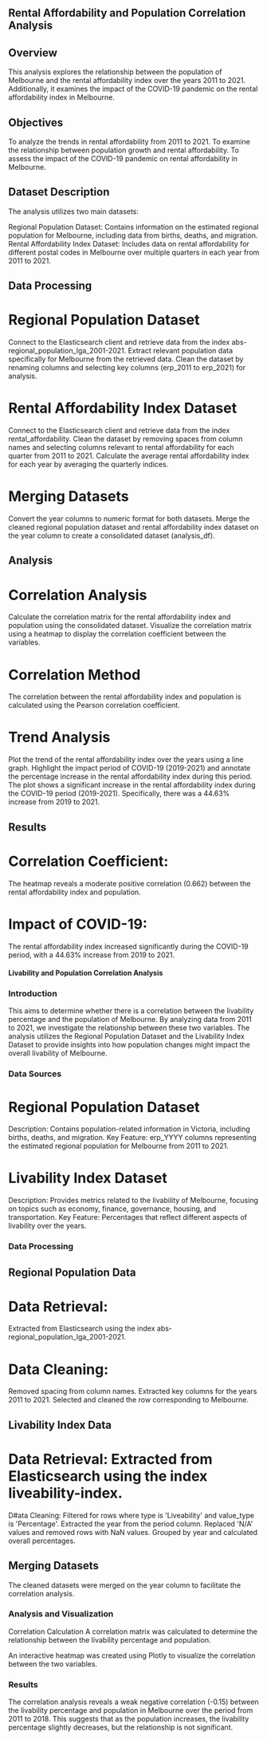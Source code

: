 ## Rental Affordability and Population Correlation Analysis

## Overview

This analysis explores the relationship between the population of Melbourne and the rental affordability index over the years 2011 to 2021. Additionally, it examines the impact of the COVID-19 pandemic on the rental affordability index in Melbourne.

## Objectives

To analyze the trends in rental affordability from 2011 to 2021.
To examine the relationship between population growth and rental affordability.
To assess the impact of the COVID-19 pandemic on rental affordability in Melbourne.

## Dataset Description

The analysis utilizes two main datasets:

Regional Population Dataset: Contains information on the estimated regional population for Melbourne, including data from births, deaths, and migration.
Rental Affordability Index Dataset: Includes data on rental affordability for different postal codes in Melbourne over multiple quarters in each year from 2011 to 2021.



## Data Processing

# Regional Population Dataset
Connect to the Elasticsearch client and retrieve data from the index abs-regional_population_lga_2001-2021.
Extract relevant population data specifically for Melbourne from the retrieved data.
Clean the dataset by renaming columns and selecting key columns (erp_2011 to erp_2021) for analysis.
# Rental Affordability Index Dataset
Connect to the Elasticsearch client and retrieve data from the index rental_affordability.
Clean the dataset by removing spaces from column names and selecting columns relevant to rental affordability for each quarter from 2011 to 2021.
Calculate the average rental affordability index for each year by averaging the quarterly indices.
# Merging Datasets
Convert the year columns to numeric format for both datasets.
Merge the cleaned regional population dataset and rental affordability index dataset on the year column to create a consolidated dataset (analysis_df).

## Analysis

# Correlation Analysis
Calculate the correlation matrix for the rental affordability index and population using the consolidated dataset.
Visualize the correlation matrix using a heatmap to display the correlation coefficient between the variables.
# Correlation Method
The correlation between the rental affordability index and population is calculated using the Pearson correlation coefficient.

# Trend Analysis
Plot the trend of the rental affordability index over the years using a line graph.
Highlight the impact period of COVID-19 (2019-2021) and annotate the percentage increase in the rental affordability index during this period.
The plot shows a significant increase in the rental affordability index during the COVID-19 period (2019-2021). Specifically, there was a 44.63% increase from 2019 to 2021.

## Results

# Correlation Coefficient: 
The heatmap reveals a moderate positive correlation (0.662) between the rental affordability index and population.
# Impact of COVID-19: 
The rental affordability index increased significantly during the COVID-19 period, with a 44.63% increase from 2019 to 2021.





#### Livability and Population Correlation Analysis

### Introduction

This  aims to determine whether there is a correlation between the livability percentage and the population of Melbourne. By analyzing data from 2011 to 2021, we investigate the relationship between these two variables. The analysis utilizes the Regional Population Dataset and the Livability Index Dataset to provide insights into how population changes might impact the overall livability of Melbourne.

### Data Sources

# Regional Population Dataset
Description: Contains population-related information in Victoria, including births, deaths, and migration.
Key Feature: erp_YYYY columns representing the estimated regional population for Melbourne from 2011 to 2021.
# Livability Index Dataset
Description: Provides metrics related to the livability of Melbourne, focusing on topics such as economy, finance, governance, housing, and transportation.
Key Feature: Percentages that reflect different aspects of livability over the years.
### Data Processing

## Regional Population Data
# Data Retrieval: 
Extracted from Elasticsearch using the index abs-regional_population_lga_2001-2021.
# Data Cleaning:
Removed spacing from column names.
Extracted key columns for the years 2011 to 2021.
Selected and cleaned the row corresponding to Melbourne.
## Livability Index Data
# Data Retrieval: Extracted from Elasticsearch using the index liveability-index.
D#ata Cleaning:
Filtered for rows where type is 'Liveability' and value_type is 'Percentage'.
Extracted the year from the period column.
Replaced 'N/A' values and removed rows with NaN values.
Grouped by year and calculated overall percentages.
## Merging Datasets
The cleaned datasets were merged on the year column to facilitate the correlation analysis.

### Analysis  and Visualization

Correlation Calculation
A correlation matrix was calculated to determine the relationship between the livability percentage and population.

An interactive heatmap was created using Plotly to visualize the correlation between the two variables.

### Results

The correlation analysis reveals a weak negative correlation (-0.15) between the livability percentage and population in Melbourne over the period from 2011 to 2018. This suggests that as the population increases, the livability percentage slightly decreases, but the relationship is not significant.
